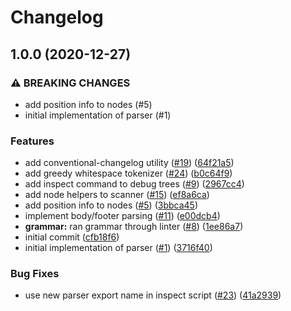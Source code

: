 # Changelog

## 1.0.0 (2020-12-27)


### ⚠ BREAKING CHANGES

* add position info to nodes (#5)
* initial implementation of parser (#1)

### Features

* add conventional-changelog utility ([#19](https://www.github.com/conventional-commits/parser/issues/19)) ([64f21a5](https://www.github.com/conventional-commits/parser/commit/64f21a583766704f35f0c2306c0b477bd6cc1900))
* add greedy whitespace tokenizer ([#24](https://www.github.com/conventional-commits/parser/issues/24)) ([b0c64f9](https://www.github.com/conventional-commits/parser/commit/b0c64f9adfb93b29d9e0d522a63cf6e97c22a97f))
* add inspect command to debug trees ([#9](https://www.github.com/conventional-commits/parser/issues/9)) ([2967cc4](https://www.github.com/conventional-commits/parser/commit/2967cc48febd88a6a6a3b4c9fb0e8707cfc0ae99))
* add node helpers to scanner ([#15](https://www.github.com/conventional-commits/parser/issues/15)) ([ef8a6ca](https://www.github.com/conventional-commits/parser/commit/ef8a6ca2fc965487324747a6c88ba3129218482b))
* add position info to nodes ([#5](https://www.github.com/conventional-commits/parser/issues/5)) ([3bbca45](https://www.github.com/conventional-commits/parser/commit/3bbca4556d2561d4031f10e45c0481c15a639ec5))
* implement body/footer parsing ([#11](https://www.github.com/conventional-commits/parser/issues/11)) ([e00dcb4](https://www.github.com/conventional-commits/parser/commit/e00dcb472a9e9dcf8f1fb8df7b85fae9a2998656))
* **grammar:** ran grammar through linter ([#8](https://www.github.com/conventional-commits/parser/issues/8)) ([1ee86a7](https://www.github.com/conventional-commits/parser/commit/1ee86a7ad82374e46f33c0b865114bb914db5481))
* initial commit ([cfb18f6](https://www.github.com/conventional-commits/parser/commit/cfb18f63bf49f37920346e80e6f1431f1d70616a))
* initial implementation of parser ([#1](https://www.github.com/conventional-commits/parser/issues/1)) ([3716f40](https://www.github.com/conventional-commits/parser/commit/3716f40f1f193d24cebe6a1e9e3efb301191cddd))


### Bug Fixes

* use new parser export name in inspect script ([#23](https://www.github.com/conventional-commits/parser/issues/23)) ([41a2939](https://www.github.com/conventional-commits/parser/commit/41a293961bde9d3ec7d4dca2d2196810acd6ab06))
